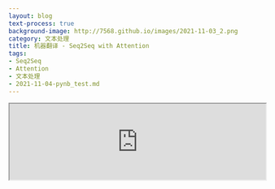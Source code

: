 ```yaml
---
layout: blog
text-process: true
background-image: http://7568.github.io/images/2021-11-03_2.png
category: 文本处理
title: 机器翻译 - Seq2Seq with Attention
tags:
- Seq2Seq
- Attention
- 文本处理
- 2021-11-04-pynb_test.md
---
```


<iframe   src="https://7568.github.io/htmls/2021-11-06-the-annotated-transformer.html" id="external-frame" style="width:100%;" onload="setIframeHeight(this)" >
The Transformer from “Attention is All You Need” has been on a lot of people’s minds over the last year. Besides producing major improvements in translation quality, it provides a new architecture for many other NLP tasks. The paper itself is very clearly written, but the conventional wisdom has been that it is quite difficult to implement correctly.
</iframe>